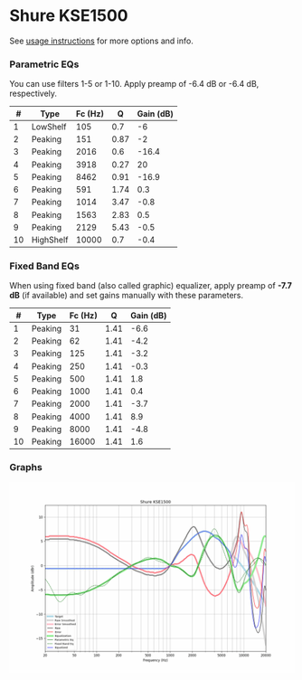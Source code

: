 # Shure KSE1500
See [usage instructions](https://github.com/jaakkopasanen/AutoEq#usage) for more options and info.

### Parametric EQs
You can use filters 1-5 or 1-10. Apply preamp of -6.4 dB or -6.4 dB, respectively.

|   # | Type      |   Fc (Hz) |    Q |   Gain (dB) |
|-----|-----------|-----------|------|-------------|
|   1 | LowShelf  |       105 | 0.7  |        -6   |
|   2 | Peaking   |       151 | 0.87 |        -2   |
|   3 | Peaking   |      2016 | 0.6  |       -16.4 |
|   4 | Peaking   |      3918 | 0.27 |        20   |
|   5 | Peaking   |      8462 | 0.91 |       -16.9 |
|   6 | Peaking   |       591 | 1.74 |         0.3 |
|   7 | Peaking   |      1014 | 3.47 |        -0.8 |
|   8 | Peaking   |      1563 | 2.83 |         0.5 |
|   9 | Peaking   |      2129 | 5.43 |        -0.5 |
|  10 | HighShelf |     10000 | 0.7  |        -0.4 |

### Fixed Band EQs
When using fixed band (also called graphic) equalizer, apply preamp of **-7.7 dB** (if available) and set gains manually with these parameters.

|   # | Type    |   Fc (Hz) |    Q |   Gain (dB) |
|-----|---------|-----------|------|-------------|
|   1 | Peaking |        31 | 1.41 |        -6.6 |
|   2 | Peaking |        62 | 1.41 |        -4.2 |
|   3 | Peaking |       125 | 1.41 |        -3.2 |
|   4 | Peaking |       250 | 1.41 |        -0.3 |
|   5 | Peaking |       500 | 1.41 |         1.8 |
|   6 | Peaking |      1000 | 1.41 |         0.4 |
|   7 | Peaking |      2000 | 1.41 |        -3.7 |
|   8 | Peaking |      4000 | 1.41 |         8.9 |
|   9 | Peaking |      8000 | 1.41 |        -4.8 |
|  10 | Peaking |     16000 | 1.41 |         1.6 |

### Graphs
![](./Shure%20KSE1500.png)
